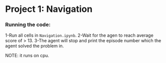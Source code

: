 # Project 1: Navigation

### Running the code:
1-Run all cells in `Navigation.ipynb`.
2-Wait for the agen to reach average score of > 13.
3-The agent will stop and print the episode number which the agent solved the problem in.

NOTE: it runs on cpu.
